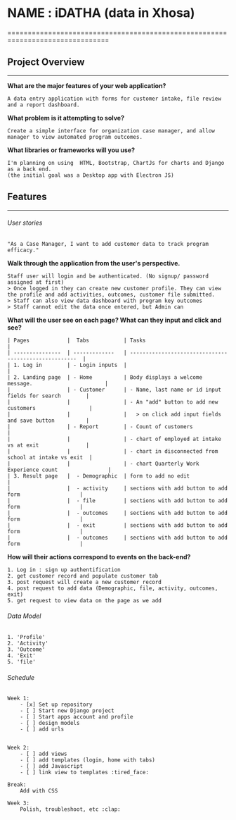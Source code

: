 # NAME : iDATHA (data in Xhosa)
===============================================================================

## Project Overview
---------------------------------------------------------------

**What are the major features of your web application?**

```
A data entry application with forms for customer intake, file review and a report dashboard.
```

**What problem is it attempting to solve?**

```
Create a simple interface for organization case manager, and allow manager to view automated program outcomes.
```

**What libraries or frameworks will you use?**

```
I'm planning on using  HTML, Bootstrap, ChartJs for charts and Django as a back end.
(the initial goal was a Desktop app with Electron JS)
```
## Features
---------------------------------------------------------------

###### User stories

```
"As a Case Manager, I want to add customer data to track program efficacy."
``` 

**Walk through the application from the user's perspective.**

```
Staff user will login and be authenticated. (No signup/ password assigned at first)
> Once logged in they can create new customer profile. They can view the profile and add activities, outcomes, customer file submitted.
> Staff can also view data dashboard with program key outcomes 
> Staff cannot edit the data once entered, but Admin can
```

**What will the user see on each page? What can they input and click and see?**

```
| Pages            |  Tabs           | Tasks                                                  |
| ---------------  | -------------   | -----------------------------------------------------  | 
| 1. Log in        | - Login inputs  |                                                        |
| 2. Landing page  | - Home          | Body displays a welcome message.                       |
|                  | - Customer      | - Name, last name or id input fields for search        |
|                  |                 | - An "add" button to add new customers                 |
|                  |                 |   > on click add input fields and save button          |
|                  | - Report        | - Count of customers                                   |
|                  |                 | - chart of employed at intake vs at exit               |
|                  |                 | - chart in disconnected from school at intake vs exit  |
|                  |                 | - chart Quarterly Work Experience count                |
| 3. Result page   |  - Demographic  | form to add no edit                                    |
|                  |  - activity     | sections with add button to add form                   |
|                  |  - file         | sections with add button to add form                   |
|                  |  - outcomes     | sections with add button to add form                   |
|                  |  - exit         | sections with add button to add form                   |
|                  |  - outcomes     | sections with add button to add form                   |
```

**How will their actions correspond to events on the back-end?**

```
1. Log in : sign up authentification
2. get customer record and populate customer tab
3. post request will create a new customer record
4. post request to add data (Demographic, file, activity, outcomes, exit)
5. get request to view data on the page as we add
```

###### Data Model
```
1. 'Profile'
2. 'Activity' 
3. 'Outcome'
4. 'Exit'
5. 'file'
```

###### Schedule
```
Week 1: 
    - [x] Set up repository
    - [ ] Start new Django project
    - [ ] Start apps account and profile
    - [ ] design models 
    - [ ] add urls
    
      
Week 2:
    - [ ] add views 
    - [ ] add templates (login, home with tabs)
    - [ ] add Javascript
    - [ ] link view to templates :tired_face:
       
Break:
    Add with CSS

Week 3:
    Polish, troubleshoot, etc :clap:
```
